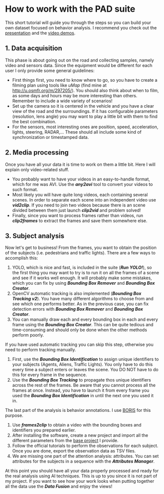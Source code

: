 # How to work with the PAD suite

This short tutorial will guide you through the steps so you can build your own dataset focused on behavior analysis. I recommend you check out the [presentation](/docs/Presentation.pdf) and the [video demos](/docs/demos).

## 1. Data acquisition
This phase is about going out on the road and collecting samples, namely video and sensors data. Since the equipment would be different for each user I only provide some general guidelines:

- First things first, you need to know where to go, so you have to create a filming plan using tools like _uMap_ (find mine at http://u.osmfr.org/m/297205/). You should also think about when to film, as some days and hours may be more interesting than others. Remember to include a wide variety of scenarios!
- Set up the camera so it is centered in the vehicle and you have a clear view of the road and the surroundings. If it has configurable parameters (resolution, lens angle) you may want to play a little bit with them to find the best combination.
- For the sensors, most interesting ones are position, speed, acceleration, lights, steering, RADAR,... These should all include some kind of synchronization or timestamped data.

## 2. Media processing
Once you have all your data it is time to work on them a little bit. Here I will explain only video-related stuff.

- You probably want to have your videos in an easy-to-handle format, which for me was AVI. Use the **_any2avi_** tool to convert your videos to such format.
- Most likely you will have quite long videos, each containing several scenes. In order to separate each scene into an independent video use **_vid2clip_**. If you need to join two videos because there is an scene divided between them just launch **_clip2vid_** and problem solved!
- Finally, since you want to process frames rather than videos, run **_clip2frames_** to extract the frames and save them somewhere else.

## 3. Subject analysis
Now let's get to business!
From the frames, you want to obtain the position of the subjects (i.e. pedestrians and traffic lights). There are a few ways to accomplish this:

1. YOLO, which is nice and fast, is included in the suite (**_Run YOLO!_**), so the first thing you may want to try is to run it on all the frames of a scene and see if it works well enough. It will probably make some mistakes, which you can fix by using **_Bounding Box Remover_** and **_Bounding Box Creator_**. 
2. OpenCV automatic tracking is also implemented (**_Bounding Box Tracking v2_**). You have many different algorithms to choose from and see which one performs better. As in the previous case, you can fix detection errors with **_Bounding Box Remover_** and **_Bounding Box Creator_**.
3. You can manually draw each and every bounding box in each and every frame using the **_Bounding Box Creator_**. This can be quite tedious and time-consuming and should only be done when the other methods perform poorly.

If you have used automatic tracking you can skip this step, otherwise you need to perform tracking manually.
 
 1. First, use the **_Bounding Box Identification_** to assign unique identifiers to your subjects (Agents, Aliens, Traffic Lights). You only have to do this every time a subject enters or leaves the scene. You DO NOT have to do this for every frame in the sequence.
 2. Use the **_Bounding Box Tracking_** to propagate thos unique identifiers across the rest of the frames. Be aware that you cannot process all the frames at once. Instead, you have to launch it from every frame you used the **_Bounding Box Identification_** in until the next one you used it in.
 
 The last part of the analysis is behavior annotations. I use [BORIS](http://www.boris.unito.it/) for this purpose.
 
 1. Use **_frames2clip_** to obtain a video with the bounding boxes and identifiers you prepared earlier.
 2. After installing the software, create a new project and import all the different parameters from the [base project](/behavior) I provide.
 3. Follow the official tutorials  to perform the observations for each subject. Once you are done, export the observation data as TSV files.
 4. We are missing one part of the attention analysis: attributes. You can set attributes for the subjects in a sequence with the **_Attributes Manager_**.
 
 At this point you should have all your data properly processed and ready for the real analysis using AI techniques. This is up to you since it is not part of my project. If you want to see how your work looks when putting together all the data use the **_Data Fusion_** and enjoy the views!
 